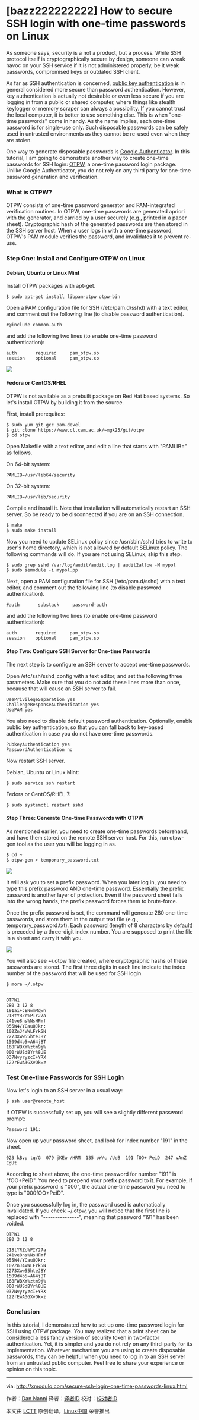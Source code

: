 [bazz222222222]
How to secure SSH login with one-time passwords on Linux
================================================================================
As someone says, security is a not a product, but a process. While SSH protocol itself is cryptographically secure by design, someone can wreak havoc on your SSH service if it is not administered properly, be it weak passwords, compromised keys or outdated SSH client.

As far as SSH authentication is concerned, [public key authentication][1] is in general considered more secure than password authentication. However, key authentication is actually not desirable or even less secure if you are logging in from a public or shared computer, where things like stealth keylogger or memory scraper can always a possibility. If you cannot trust the local computer, it is better to use something else. This is when "one-time passwords" come in handy. As the name implies, each one-time password is for single-use only. Such disposable passwords can be safely used in untrusted environments as they cannot be re-used even when they are stolen.

One way to generate disposable passwords is [Google Authenticator][2]. In this tutorial, I am going to demonstrate another way to create one-time passwords for SSH login: [OTPW][3], a one-time password login package. Unlike Google Authenticator, you do not rely on any third party for one-time password generation and verification.

### What is OTPW? ###

OTPW consists of one-time password generator and PAM-integrated verification routines. In OTPW, one-time passwords are generated apriori with the generator, and carried by a user securely (e.g., printed in a paper sheet). Cryptographic hash of the generated passwords are then stored in the SSH server host. When a user logs in with a one-time password, OTPW's PAM module verifies the password, and invalidates it to prevent re-use.

### Step One: Install and Configure OTPW on Linux ###

#### Debian, Ubuntu or Linux Mint ####

Install OTPW packages with apt-get.

    $ sudo apt-get install libpam-otpw otpw-bin

Open a PAM configuration file for SSH (/etc/pam.d/sshd) with a text editor, and comment out the following line (to disable password authentication).

    #@include common-auth

and add the following two lines (to enable one-time password authentication):

    auth       required     pam_otpw.so
    session    optional     pam_otpw.so

![](https://farm8.staticflickr.com/7599/16775121360_d1f93feefa_b.jpg)

#### Fedora or CentOS/RHEL ####

OTPW is not available as a prebuilt package on Red Hat based systems. So let's install OTPW by building it from the source.

First, install prerequites:

    $ sudo yum git gcc pam-devel
    $ git clone https://www.cl.cam.ac.uk/~mgk25/git/otpw
    $ cd otpw

Open Makefile with a text editor, and edit a line that starts with "PAMLIB=" as follows.

On 64-bit system:

    PAMLIB=/usr/lib64/security

On 32-bit system:

    PAMLIB=/usr/lib/security

Compile and install it. Note that installation will automatically restart an SSH server. So be ready to be disconnected if you are on an SSH connection.

    $ make
    $ sudo make install

Now you need to update SELinux policy since /usr/sbin/sshd tries to write to user's home directory, which is not allowed by default SELinux policy. The following commands will do. If you are not using SELinux, skip this step.

    $ sudo grep sshd /var/log/audit/audit.log | audit2allow -M mypol
    $ sudo semodule -i mypol.pp

Next, open a PAM configuration file for SSH (/etc/pam.d/sshd) with a text editor, and comment out the following line (to disable password authentication).

    #auth       substack     password-auth

and add the following two lines (to enable one-time password authentication):

    auth       required     pam_otpw.so
    session    optional     pam_otpw.so

#### Step Two: Configure SSH Server for One-time Passwords ####

The next step is to configure an SSH server to accept one-time passwords.

Open /etc/ssh/sshd_config with a text editor, and set the following three parameters. Make sure that you do not add these lines more than once, because that will cause an SSH server to fail.

    UsePrivilegeSeparation yes
    ChallengeResponseAuthentication yes
    UsePAM yes

You also need to disable default password authentication. Optionally, enable public key authentication, so that you can fall back to key-based authentication in case you do not have one-time passwords.

    PubkeyAuthentication yes
    PasswordAuthentication no

Now restart SSH server.

Debian, Ubuntu or Linux Mint:

    $ sudo service ssh restart

Fedora or CentOS/RHEL 7:

    $ sudo systemctl restart sshd

#### Step Three: Generate One-time Passwords with OTPW ####

As mentioned earlier, you need to create one-time passwords beforehand, and have them stored on the remote SSH server host. For this, run otpw-gen tool as the user you will be logging in as.

    $ cd ~
    $ otpw-gen > temporary_password.txt

![](https://farm9.staticflickr.com/8751/16961258882_c49cfe03fb_b.jpg)

It will ask you to set a prefix password. When you later log in, you need to type this prefix password AND one-time password. Essentially the prefix password is another layer of protection. Even if the password sheet falls into the wrong hands, the prefix password forces them to brute-force.

Once the prefix password is set, the command will generate 280 one-time passwords, and store them in the output text file (e.g., temporary_password.txt). Each password (length of 8 characters by default) is preceded by a three-digit index number. You are supposed to print the file in a sheet and carry it with you.

![](https://farm8.staticflickr.com/7281/16962594055_c2696d5ae1_b.jpg)

You will also see ~/.otpw file created, where cryptographic hashs of these passwords are stored. The first three digits in each line indicate the index number of the password that will be used for SSH login.

    $ more ~/.otpw

----------

    OTPW1
    280 3 12 8
    191ai+:ENwmMqwn
    218tYRZc%PIY27a
    241ve8ns%NsHFmf
    055W4/YCauQJkr:
    102ZnJ4VWLFrk5N
    2273Xww55hteJ8Y
    1509d4b5=A64jBT
    168FWBXY%ztm9j%
    000rWUSdBYr%8UE
    037NvyryzcI+YRX
    122rEwA3GXvOk=z

### Test One-time Passwords for SSH Login ###

Now let's login to an SSH server in a usual way:

    $ ssh user@remote_host

If OTPW is successfully set up, you will see a slightly different password prompt:

    Password 191:

Now open up your password sheet, and look for index number "191" in the sheet.

    023 kBvp tq/G  079 jKEw /HRM  135 oW/c /UeB  191 fOO+ PeiD  247 vAnZ EgUt

According to sheet above, the one-time password for number "191" is "fOO+PeiD". You need to prepend your prefix password to it. For example, if your prefix password is "000", the actual one-time password you need to type is "000fOO+PeiD".

Once you successfully log in, the password used is automatically invalidated. If you check ~/.otpw, you will notice that the first line is replaced with "---------------", meaning that password "191" has been voided.

    OTPW1
    280 3 12 8
    ---------------
    218tYRZc%PIY27a
    241ve8ns%NsHFmf
    055W4/YCauQJkr:
    102ZnJ4VWLFrk5N
    2273Xww55hteJ8Y
    1509d4b5=A64jBT
    168FWBXY%ztm9j%
    000rWUSdBYr%8UE
    037NvyryzcI+YRX
    122rEwA3GXvOk=z

### Conclusion ###

In this tutorial, I demonstrated how to set up one-time password login for SSH using OTPW package. You may realized that a print sheet can be considered a less fancy version of security token in two-factor authentication. Yet, it is simpler and you do not rely on any third-party for its implementation. Whatever mechanism you are using to create disposable passwords, they can be helpful when you need to log in to an SSH server from an untrusted public computer. Feel free to share your experience or opinion on this topic.

--------------------------------------------------------------------------------

via: http://xmodulo.com/secure-ssh-login-one-time-passwords-linux.html

作者：[Dan Nanni][a]
译者：[译者ID](https://github.com/译者ID)
校对：[校对者ID](https://github.com/校对者ID)

本文由 [LCTT](https://github.com/LCTT/TranslateProject) 原创翻译，[Linux中国](http://linux.cn/) 荣誉推出

[a]:http://xmodulo.com/author/nanni
[1]:http://xmodulo.com/how-to-force-ssh-login-via-public-key-authentication.html
[2]:http://xmodulo.com/two-factor-authentication-ssh-login-linux.html
[3]:http://www.cl.cam.ac.uk/~mgk25/otpw.html
